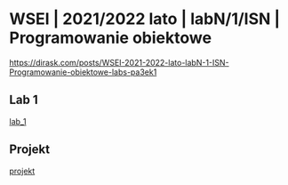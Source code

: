 # WSEI | 2021/2022 lato | labN/1/ISN | Programowanie obiektowe

https://dirask.com/posts/WSEI-2021-2022-lato-labN-1-ISN-Programowanie-obiektowe-labs-pa3ek1

## Lab 1

[lab_1](lab_1)

## Projekt

[projekt](projekt)
